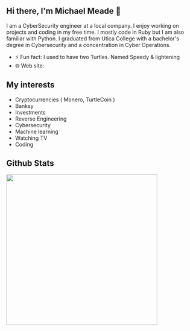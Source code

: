 ## Hi there, I'm Michael Meade  👋

I am a CyberSecurity engineer at a local company. I enjoy working on projects and coding in my free time. I mostly code in Ruby but I am also familiar with Python. I graduated from Utica College with a bachelor's degree in Cybersecurity and a concentration in Cyber Operations.

- ⚡ Fun fact: I used to have two Turtles. Named Speedy & lightening
- 🌐 Web site:

## My interests
- Cryptocurrencies ( Monero, TurtleCoin )
- Banksy
- Investments
- Reverse Engineering 
- Cybersecurity
- Machine learning
- Watching TV
- Coding

## Github Stats

<img src="https://github-readme-stats.vercel.app/api?username=Michael-Meade&show_icons=true&theme=dark" width="400">


